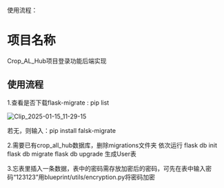 使用流程：

# 项目名称
Crop_AL_Hub项目登录功能后端实现


## **使用流程**
1.查看是否下载flask-migrate : pip list

![Clip_2025-01-15_11-29-15](https://github.com/user-attachments/assets/f5b45e09-c6be-48b0-bb9d-78cbcec0a23c)

若无，则输入：pip install falsk-migrate

2.需要已有crop_all_hub数据库，删除migrations文件夹
依次运行
   flask db init
   flask db migrate
   flask db upgrade
生成User表

3.忘表里插入一条数据，表中的密码需存放加密后的密码，可先在表中输入密码“123123”用blueprint/utils/encryption.py将密码加密

